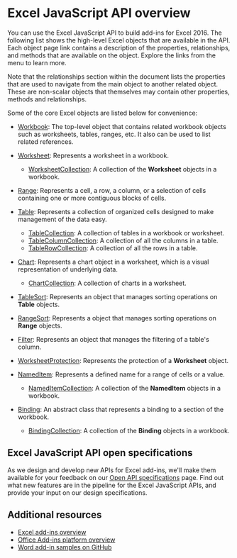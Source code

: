 # Excel JavaScript API overview

You can use the Excel JavaScript API to build add-ins for Excel 2016. The following list shows the high-level Excel objects that are available in the API. Each object page link contains a description of the properties, relationships, and methods that are available on the object. Explore the links from the menu to learn more.

Note that the relationships section within the document lists the properties that are used to navigate from the main object to another related object. These are non-scalar objects that themselves may contain other properties, methods and relationships.

Some of the core Excel objects are listed below for convenience: 

- [Workbook](../../api/excel/excel.workbook): The top-level object that contains related workbook objects such as worksheets, tables, ranges, etc. It also can be used to list related references.

- [Worksheet](../../api/excel/excel.worksheet): Represents a worksheet in a workbook. 
    - [WorksheetCollection](../../api/excel/excel.worksheetcollection): A collection of the **Worksheet** objects in a workbook.

- [Range](../../api/excel/excel.range): Represents a cell, a row, a column, or a selection of cells containing one or more contiguous blocks of cells.

- [Table](../../api/excel/excel.table): Represents a collection of organized cells designed to make management of the data easy.
    - [TableCollection](../../api/excel/excel.tablecollection): A collection of tables in a workbook or worksheet.
    - [TableColumnCollection](../../api/excel/excel.tablecolumncollection): A collection of all the columns in a table.
    - [TableRowCollection](../../api/excel/excel.tablerowcollection): A collection of all the rows in a table.

- [Chart](../../api/excel/excel.chart): Represents a chart object in a worksheet, which is a visual representation of underlying data.
    - [ChartCollection](../../api/excel/excel.chartcollection): A collection of charts in a worksheet.

- [TableSort](../../api/excel/excel.tablesort): Represents an object that manages sorting operations on **Table** objects.

- [RangeSort](../../api/excel/excel.rangesort): Represents a object that manages sorting operations on **Range** objects.

- [Filter](../../api/excel/excel.filter): Represents an object that manages the filtering of a table's column.

- [WorksheetProtection](../../api/excel/excel.worksheetprotection): Represents the protection of a **Worksheet** object.

- [NamedItem](../../api/excel/excel.nameditem): Represents a defined name for a range of cells or a value. 
    - [NamedItemCollection](../../api/excel/excel.nameditemcollection): A collection of the **NamedItem** objects in a workbook.

- [Binding](../../api/excel/excel.binding): An abstract class that represents a binding to a section of the workbook.
    - [BindingCollection](../../api/excel/excel.bindingcollection): A collection of the **Binding** objects in a workbook.

## Excel JavaScript API open specifications

As we design and develop new APIs for Excel add-ins, we'll make them available for your feedback on our [Open API specifications](../openspec.md) page. Find out what new features are in the pipeline for the Excel JavaScript APIs, and provide your input on our design specifications.

## Additional resources

- [Excel add-ins overview](https://docs.microsoft.com/en-us/office/dev/add-ins/excel/excel-add-ins-overview)
- [Office Add-ins platform overview](https://docs.microsoft.com/en-us/office/dev/add-ins/overview/office-add-ins)
- [Word add-in samples on GitHub](https://github.com/OfficeDev?utf8=%E2%9C%93&query=Excel)
